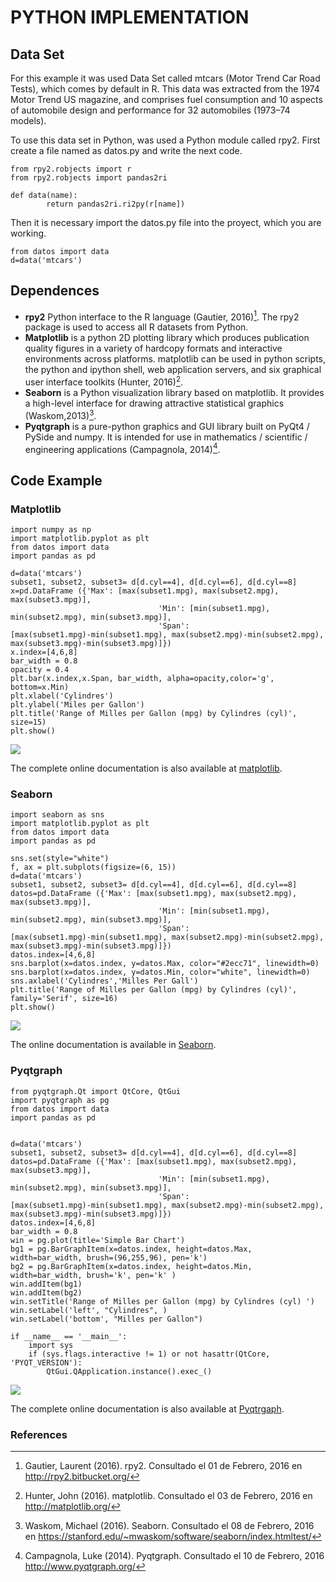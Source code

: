 # PYTHON IMPLEMENTATION 


## Data Set

For this example it was used Data Set called mtcars (Motor Trend Car Road Tests), which comes by default in R. This data was extracted from the 1974 Motor Trend US magazine, and comprises fuel consumption and 10 aspects of automobile design and performance for 32 automobiles (1973–74 models). 

To use this data set in Python, was used a Python module called rpy2. First create a file named as datos.py and write the next code.


~~~~{.python}
from rpy2.robjects import r
from rpy2.robjects import pandas2ri

def data(name):
        return pandas2ri.ri2py(r[name])
~~~~~~~~~~~~~



Then it is necessary import the datos.py file into the proyect, which you are working.


~~~~{.python}
from datos import data
d=data('mtcars')
~~~~~~~~~~~~~




## Dependences

* **rpy2** Python interface to the R language (Gautier, 2016)[^1]. The rpy2 package is used to access all R datasets from Python.
* **Matplotlib** is a python 2D plotting library which produces publication quality figures in a variety of hardcopy formats and interactive environments across platforms. matplotlib can be used in python scripts, the python and ipython shell, web application servers, and six graphical user interface toolkits (Hunter, 2016)[^2].
* **Seaborn** is a Python visualization library based on matplotlib. It provides a high-level interface for drawing attractive statistical graphics (Waskom,2013)[^3].
* **Pyqtgraph**  is a pure-python graphics and GUI library built on PyQt4 / PySide and numpy. It is intended for use in mathematics / scientific / engineering applications (Campagnola, 2014)[^4].


## Code Example


### Matplotlib


~~~~{.python}
import numpy as np
import matplotlib.pyplot as plt
from datos import data
import pandas as pd

d=data('mtcars')
subset1, subset2, subset3= d[d.cyl==4], d[d.cyl==6], d[d.cyl==8]
x=pd.DataFrame ({'Max': [max(subset1.mpg), max(subset2.mpg),
max(subset3.mpg)],
                                 'Min': [min(subset1.mpg),
min(subset2.mpg), min(subset3.mpg)],
                                 'Span':
[max(subset1.mpg)-min(subset1.mpg), max(subset2.mpg)-min(subset2.mpg),
max(subset3.mpg)-min(subset3.mpg)]})
x.index=[4,6,8]
bar_width = 0.8
opacity = 0.4
plt.bar(x.index,x.Span, bar_width, alpha=opacity,color='g',
bottom=x.Min)
plt.xlabel('Cylindres')
plt.ylabel('Miles per Gallon')
plt.title('Range of Milles per Gallon (mpg) by Cylindres (cyl)',
size=15)
plt.show()
~~~~~~~~~~~~~

![](figures/A36Span_ChartPy_figure3_1.png)


The complete online documentation is also available at [matplotlib](http://matplotlib.org/contents.html).


### Seaborn


~~~~{.python}
import seaborn as sns
import matplotlib.pyplot as plt
from datos import data
import pandas as pd

sns.set(style="white")
f, ax = plt.subplots(figsize=(6, 15))
d=data('mtcars')
subset1, subset2, subset3= d[d.cyl==4], d[d.cyl==6], d[d.cyl==8]
datos=pd.DataFrame ({'Max': [max(subset1.mpg), max(subset2.mpg),
max(subset3.mpg)],
                                 'Min': [min(subset1.mpg),
min(subset2.mpg), min(subset3.mpg)],
                                 'Span':
[max(subset1.mpg)-min(subset1.mpg), max(subset2.mpg)-min(subset2.mpg),
max(subset3.mpg)-min(subset3.mpg)]})
datos.index=[4,6,8]
sns.barplot(x=datos.index, y=datos.Max, color="#2ecc71", linewidth=0)
sns.barplot(x=datos.index, y=datos.Min, color="white", linewidth=0)
sns.axlabel('Cylindres','Milles Per Gall')
plt.title('Range of Milles per Gallon (mpg) by Cylindres (cyl)',
family='Serif', size=16)
plt.show()
~~~~~~~~~~~~~

![](figures/A36Span_ChartPy_figure4_1.png)


The online documentation is available in [Seaborn](https://stanford.edu/~mwaskom/software/seaborn/api.html).


### Pyqtgraph


~~~~{.python}
from pyqtgraph.Qt import QtCore, QtGui
import pyqtgraph as pg
from datos import data
import pandas as pd


d=data('mtcars')
subset1, subset2, subset3= d[d.cyl==4], d[d.cyl==6], d[d.cyl==8]
datos=pd.DataFrame ({'Max': [max(subset1.mpg), max(subset2.mpg),
max(subset3.mpg)],
                                 'Min': [min(subset1.mpg),
min(subset2.mpg), min(subset3.mpg)],
                                 'Span':
[max(subset1.mpg)-min(subset1.mpg), max(subset2.mpg)-min(subset2.mpg),
max(subset3.mpg)-min(subset3.mpg)]})
datos.index=[4,6,8]
bar_width = 0.8
win = pg.plot(title='Simple Bar Chart')
bg1 = pg.BarGraphItem(x=datos.index, height=datos.Max,
width=bar_width, brush=(96,255,96), pen='k')
bg2 = pg.BarGraphItem(x=datos.index, height=datos.Min,
width=bar_width, brush='k', pen='k' )
win.addItem(bg1)
win.addItem(bg2)
win.setTitle('Range of Milles per Gallon (mpg) by Cylindres (cyl) ')
win.setLabel('left', "Cylindres", )
win.setLabel('bottom', "Milles per Gallon")

if __name__ == '__main__':
    import sys
    if (sys.flags.interactive != 1) or not hasattr(QtCore,
'PYQT_VERSION'):
        QtGui.QApplication.instance().exec_()
~~~~~~~~~~~~~

![](figures/A36Span_ChartPy_figure5_1.png)


The complete online documentation is also available at [Pyqtrgaph](http://www.pyqtgraph.org/documentation/).


### References

[^1]: Gautier, Laurent (2016). rpy2. Consultado el 01 de Febrero, 2016 en http://rpy2.bitbucket.org/
[^2]: Hunter, John (2016). matplotlib. Consultado el 03 de Febrero, 2016 en http://matplotlib.org/
[^3]: Waskom, Michael (2016). Seaborn. Consultado el 08 de Febrero, 2016 en https://stanford.edu/~mwaskom/software/seaborn/index.htmltest/
[^4]: Campagnola, Luke (2014). Pyqtgraph. Consultado el 10 de Febrero, 2016 http://www.pyqtgraph.org/
